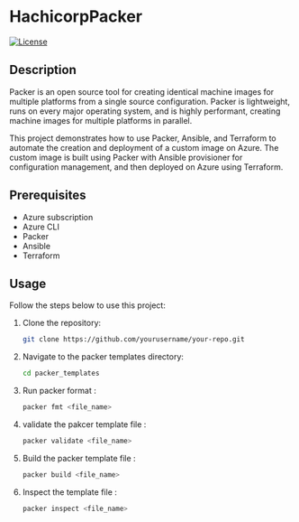 # HachicorpPacker
[![License](https://img.shields.io/badge/License-HashiCorp-blue.svg)](LICENSE)



## Description

Packer is an open source tool for creating identical machine images for multiple platforms from a single source configuration. Packer is lightweight, runs on every major operating system, and is highly performant, creating machine images for multiple platforms in parallel.

This project demonstrates how to use Packer, Ansible, and Terraform to automate the creation and deployment of a custom image on Azure. The custom image is built using Packer with Ansible provisioner for configuration management, and then deployed on Azure using Terraform.

## Prerequisites

- Azure subscription
- Azure CLI
- Packer
- Ansible
- Terraform

## Usage

Follow the steps below to use this project:

1. Clone the repository:

   ```bash
   git clone https://github.com/yourusername/your-repo.git
2. Navigate to the packer templates directory:

   ```bash
   cd packer_templates
3. Run packer format :

   ```bash
   packer fmt <file_name>
4. validate the pakcer template file :

   ```bash
   packer validate <file_name>
5. Build the packer template file :

   ```bash
   packer build <file_name>
5. Inspect the template file :

   ```bash
   packer inspect <file_name> 
 
